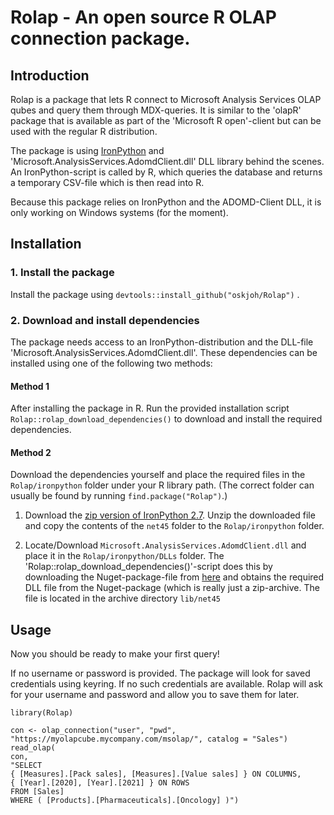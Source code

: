 # Rolap - An open source R OLAP connection package.

## Introduction

Rolap is a package that lets R connect to Microsoft Analysis Services OLAP
qubes and query them through MDX-queries. It is similar to the 'olapR' package
that is available as part of the 'Microsoft R open'-client but can be used with
the regular R distribution.

The package is using [IronPython](https://ironpython.net/) and 
'Microsoft.AnalysisServices.AdomdClient.dll' DLL library behind the scenes.
An IronPython-script is called by R, which queries the database and returns a
temporary CSV-file which is then read into R.

Because this package relies on IronPython and the ADOMD-Client DLL, it is only
working on Windows systems (for the moment).

## Installation

### 1. Install the package

Install the package using 
    ```
    devtools::install_github("oskjoh/Rolap")
    ```
.

### 2. Download and install dependencies

The package needs access to an IronPython-distribution and the DLL-file
'Microsoft.AnalysisServices.AdomdClient.dll'. These dependencies can be
installed using one of the following two methods:

#### Method 1
    
After installing the package in R. Run the provided installation script
    ```
    Rolap::rolap_download_dependencies()
    ```
to download and install the required dependencies.

#### Method 2

Download the dependencies yourself and place the required files in the
```Rolap/ironpython``` folder under your R library path. (The correct folder
can usually be found by running ```find.package("Rolap")```.)

1. Download the [zip version of IronPython 2.7](https://github.com/IronLanguages/ironpython2/releases/download/ipy-2.7.11/IronPython.2.7.11.zip).
Unzip the downloaded file and copy the contents of the ```net45``` folder to the
```Rolap/ironpython``` folder.

2. Locate/Download ```Microsoft.AnalysisServices.AdomdClient.dll``` and place it in the
```Rolap/ironpython/DLLs``` folder. The 'Rolap::rolap_download_dependencies()'-script does this
by downloading the Nuget-package-file from [here](https://www.nuget.org/packages/Microsoft.AnalysisServices.AdomdClient.retail.amd64/) and obtains the required DLL file from the Nuget-package (which is really just a zip-archive. The file is located in the archive directory ```lib/net45```

## Usage

Now you should be ready to make your first query! 

If no username or password
is provided. The package will look for saved credentials using keyring. If 
no such credentials are available. Rolap will ask for your username and password
and allow you to save them for later.

```{r}
library(Rolap)

con <- olap_connection("user", "pwd", "https://myolapcube.mycompany.com/msolap/", catalog = "Sales")
read_olap(
con,
"SELECT
{ [Measures].[Pack sales], [Measures].[Value sales] } ON COLUMNS,
{ [Year].[2020], [Year].[2021] } ON ROWS
FROM [Sales]
WHERE ( [Products].[Pharmaceuticals].[Oncology] )")

```



